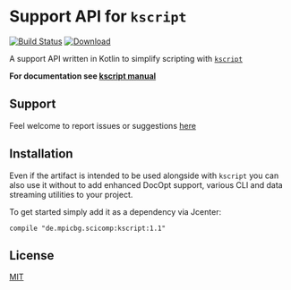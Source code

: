 Support API for `kscript`
=========================


[![Build Status](https://travis-ci.org/holgerbrandl/kscript-support-api.svg?branch=master)](https://travis-ci.org/holgerbrandl/kscript-support-api) [ ![Download](https://api.bintray.com/packages/holgerbrandl/mpicbg-scicomp/kscript/images/download.svg) ](https://bintray.com/holgerbrandl/mpicbg-scicomp/kscript/_latestVersion)



A support API written in Kotlin to simplify scripting with [`kscript`](https://github.com/holgerbrandl/kscript)

 
**For documentation see [kscript manual](https://github.com/holgerbrandl/kscript#support-api)**


Support
-------


Feel welcome to report issues or suggestions [here](https://github.com/holgerbrandl/kscript/issues)


Installation
------------

Even if the artifact is intended to be used alongside with `kscript` you can also use it without to add enhanced DocOpt support, various CLI and data streaming utilities to your project.

To get started simply add it as a dependency via Jcenter:
```
compile "de.mpicbg.scicomp:kscript:1.1"
```


License
-------

[MIT](LICENSE)
